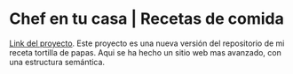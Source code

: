 # Chef en tu casa | Recetas de comida
[Link del proyecto](https://matiaschanquia.github.io/chef-en-tu-casa-recetas/).
Este proyecto es una nueva versión del repositorio de mi receta tortilla de papas. Aqui se ha hecho un sitio web mas avanzado, con una estructura semántica.
